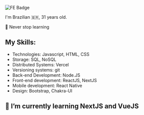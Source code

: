 ![FE Badge](https://img.shields.io/badge/DEV-Front--end-green)

I'm Brazilian 🇧🇷, 31 years old.

📖 Never stop learning

## My Skills:
- Technologies: Javascript, HTML, CSS
- Storage: SQL, NoSQL
- Distributed Systems: Vercel
- Versioning systems: git
- Back-end Development: Node.JS
- Front-end development: ReactJS, NextJS
- Mobile development: React Native
- Design: Bootstrap, Chakra-UI


## 🌱 I’m currently learning NextJS and VueJS
